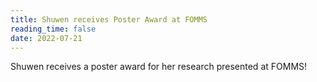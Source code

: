 ```yaml
---
title: Shuwen receives Poster Award at FOMMS
reading_time: false
date: 2022-07-21
---
```


Shuwen receives a poster award for her research presented at FOMMS!

<!--more-->
